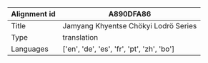 |Alignment id | A890DFA86
| --- | --- 
|Title | Jamyang Khyentse Chökyi Lodrö Series 
|Type | translation
|Languages | ['en', 'de', 'es', 'fr', 'pt', 'zh', 'bo']